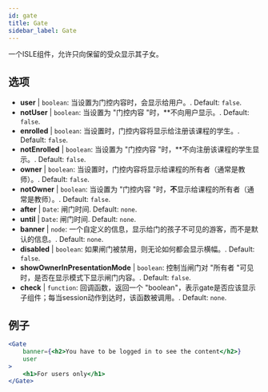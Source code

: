 ```yaml
---
id: gate 
title: Gate
sidebar_label: Gate
---
```


一个ISLE组件，允许只向保留的受众显示其子女。

## 选项

* __user__ | `boolean`: 当设置为门控内容时，会显示给用户。. Default: `false`.
* __notUser__ | `boolean`: 当设置为 "门控内容 "时，**不向用户显示。. Default: `false`.
* __enrolled__ | `boolean`: 当设置时，门控内容将显示给注册该课程的学生。. Default: `false`.
* __notEnrolled__ | `boolean`: 当设置为 "门控内容 "时，**不向注册该课程的学生显示。. Default: `false`.
* __owner__ | `boolean`: 当设置时，门控内容将显示给课程的所有者（通常是教师）。. Default: `false`.
* __notOwner__ | `boolean`: 当设置为 "门控内容 "时，**不**显示给课程的所有者（通常是教师）。. Default: `false`.
* __after__ | `Date`: 闸门时间. Default: `none`.
* __until__ | `Date`: 闸门时间. Default: `none`.
* __banner__ | `node`: 一个自定义的信息，显示给门的孩子不可见的游客，而不是默认的信息。. Default: `none`.
* __disabled__ | `boolean`: 如果闸门被禁用，则无论如何都会显示横幅。. Default: `false`.
* __showOwnerInPresentationMode__ | `boolean`: 控制当闸门对 "所有者 "可见时，是否在显示模式下显示闸门内容。. Default: `false`.
* __check__ | `function`: 回调函数，返回一个 "boolean"，表示gate是否应该显示子组件；每当session动作到达时，该函数被调用。. Default: `none`.


## 例子

```jsx live
<Gate 
    banner={<h2>You have to be logged in to see the content</h2>}
    user 
>
    <h1>For users only</h1>
</Gate>
``` 



